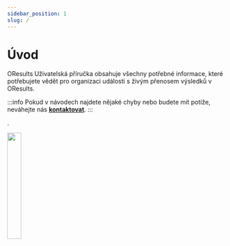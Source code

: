 ```yaml
---
sidebar_position: 1
slug: /
---
```


# Úvod

OResults Uživatelská příručka obsahuje všechny potřebné informace, které potřebujete vědět pro organizaci události s živým přenosem výsledků v OResults.

:::info
Pokud v návodech najdete nějaké chyby nebo budete mít potíže, neváhejte nás **[kontaktovat](https://oresults.eu/contact)**.
:::

.

<img src="/img/logo.svg" width="25%" />
